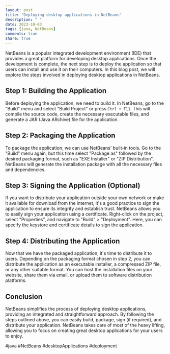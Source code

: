 ```yaml
---
layout: post
title: "Deploying desktop applications in NetBeans"
description: " "
date: 2023-10-03
tags: [java, NetBeans]
comments: true
share: true
---
```


NetBeans is a popular integrated development environment (IDE) that provides a great platform for developing desktop applications. Once the development is complete, the next step is to deploy the application so that users can install and use it on their computers. In this blog post, we will explore the steps involved in deploying desktop applications in NetBeans.

## Step 1: Building the Application

Before deploying the application, we need to build it. In NetBeans, go to the "Build" menu and select "Build Project" or press `Ctrl + F11`. This will compile the source code, create the necessary executable files, and generate a JAR (Java ARchive) file for the application.

## Step 2: Packaging the Application

To package the application, we can use NetBeans' built-in tools. Go to the "Build" menu again, but this time select "Package as" followed by the desired packaging format, such as "EXE Installer" or "ZIP Distribution". NetBeans will generate the installation package with all the necessary files and dependencies.

## Step 3: Signing the Application (Optional)

If you want to distribute your application outside your own network or make it available for download from the internet, it's a good practice to sign the application to ensure its integrity and establish trust. NetBeans allows you to easily sign your application using a certificate. Right-click on the project, select "Properties", and navigate to "Build" > "Deployment". Here, you can specify the keystore and certificate details to sign the application.

## Step 4: Distributing the Application

Now that we have the packaged application, it's time to distribute it to users. Depending on the packaging format chosen in step 2, you can distribute the application as an executable installer, a compressed ZIP file, or any other suitable format. You can host the installation files on your website, share them via email, or upload them to software distribution platforms.

## Conclusion

NetBeans simplifies the process of deploying desktop applications, providing an integrated and straightforward approach. By following the steps outlined above, you can easily build, package, sign (if required), and distribute your application. NetBeans takes care of most of the heavy lifting, allowing you to focus on creating great desktop applications for your users to enjoy.

#java #NetBeans #desktopApplications #deployment